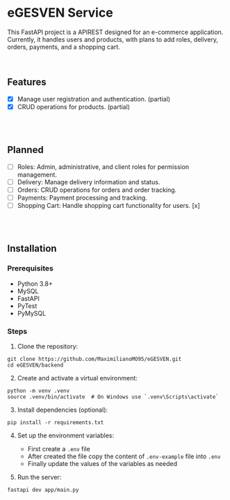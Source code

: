# eGESVEN Service
This FastAPI project is a APIREST designed for an e-commerce
application. Currently, it handles users and products, with plans to
add roles, delivery, orders, payments, and a shopping cart.

<br>

## Features
- [x] Manage user registration and authentication. (partial)
- [x] CRUD operations for products. (partial)

<br>
<br>

## Planned
- [ ] Roles: Admin, administrative, and client roles for permission management.
- [ ] Delivery: Manage delivery information and status.
- [ ] Orders: CRUD operations for orders and order tracking.
- [ ] Payments: Payment processing and tracking.
- [ ] Shopping Cart: Handle shopping cart functionality for users. [x] 

<br>
<br>

## Installation

### Prerequisites
- Python 3.8+
- MySQL
- FastAPI
- PyTest
- PyMySQL

### Steps
1. Clone the repository:
```
git clone https://github.com/MaximilianoMO95/eGESVEN.git
cd eGESVEN/backend
```

2. Create and activate a virtual environment:
```
python -m venv .venv
source .venv/bin/activate  # On Windows use `.venv\Scripts\activate`
```

3. Install dependencies (optional):
```
pip install -r requirements.txt
```

4. Set up the environment variables:
    - First create a `.env` file
    - After created the file copy the content of `.env-example` file into `.env`
    - Finally update the values of the variables as needed

5. Run the server:
```
fastapi dev app/main.py
```

<br>
<br>
